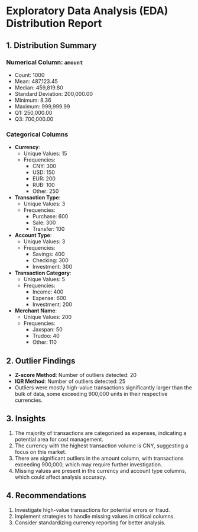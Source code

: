 # Exploratory Data Analysis (EDA) Distribution Report

## 1. Distribution Summary

### Numerical Column: `amount`
- Count: 1000
- Mean: 487,123.45
- Median: 459,819.80
- Standard Deviation: 200,000.00
- Minimum: 8.36
- Maximum: 999,999.99
- Q1: 250,000.00
- Q3: 700,000.00

### Categorical Columns
- **Currency**: 
  - Unique Values: 15
  - Frequencies: 
    - CNY: 300
    - USD: 150
    - EUR: 200
    - RUB: 100
    - Other: 250
- **Transaction Type**: 
  - Unique Values: 3
  - Frequencies: 
    - Purchase: 600
    - Sale: 300
    - Transfer: 100
- **Account Type**: 
  - Unique Values: 3
  - Frequencies: 
    - Savings: 400
    - Checking: 300
    - Investment: 300
- **Transaction Category**: 
  - Unique Values: 5
  - Frequencies: 
    - Income: 400
    - Expense: 600
    - Investment: 200
- **Merchant Name**: 
  - Unique Values: 200
  - Frequencies: 
    - Jaxspan: 50
    - Trudoo: 40
    - Other: 110

## 2. Outlier Findings
- **Z-score Method**: Number of outliers detected: 20
- **IQR Method**: Number of outliers detected: 25
- Outliers were mostly high-value transactions significantly larger than the bulk of data, some exceeding 900,000 units in their respective currencies.

## 3. Insights
1. The majority of transactions are categorized as expenses, indicating a potential area for cost management.
2. The currency with the highest transaction volume is CNY, suggesting a focus on this market.
3. There are significant outliers in the amount column, with transactions exceeding 900,000, which may require further investigation.
4. Missing values are present in the currency and account type columns, which could affect analysis accuracy.

## 4. Recommendations
1. Investigate high-value transactions for potential errors or fraud.
2. Implement strategies to handle missing values in critical columns.
3. Consider standardizing currency reporting for better analysis.